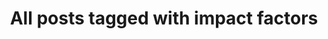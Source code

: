 ---
layout: tag
title: "All posts tagged with impact factors"
permalink: /weblog/tags/impact-factors/
taxonomy: impact factors
---